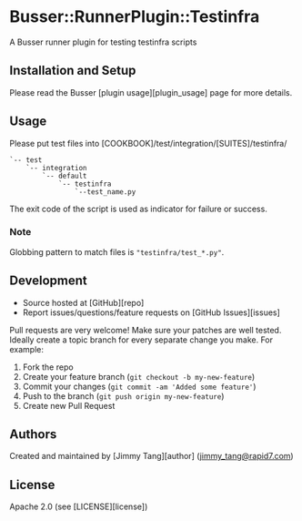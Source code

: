# <a name="title"></a> Busser::RunnerPlugin::Testinfra

A Busser runner plugin for testing testinfra scripts

## <a name="installation"></a> Installation and Setup

Please read the Busser [plugin usage][plugin_usage] page for more details.

## <a name="usage"></a> Usage

Please put test files into [COOKBOOK]/test/integration/[SUITES]/testinfra/

```cookbook
`-- test
    `-- integration
        `-- default
            `-- testinfra
                `--test_name.py
```

The exit code of the script is used as indicator for failure or success.

### <a name="note"></a> Note

Globbing pattern to match files is `"testinfra/test_*.py"`.

## <a name="development"></a> Development

* Source hosted at [GitHub][repo]
* Report issues/questions/feature requests on [GitHub Issues][issues]

Pull requests are very welcome! Make sure your patches are well tested.
Ideally create a topic branch for every separate change you make. For
example:

1. Fork the repo
2. Create your feature branch (`git checkout -b my-new-feature`)
3. Commit your changes (`git commit -am 'Added some feature'`)
4. Push to the branch (`git push origin my-new-feature`)
5. Create new Pull Request

## <a name="authors"></a> Authors

Created and maintained by [Jimmy Tang][author] (<jimmy_tang@rapid7.com>)

## <a name="license"></a> License

Apache 2.0 (see [LICENSE][license])
